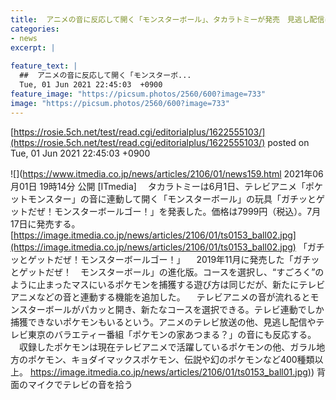 ```yaml
---
title:  アニメの音に反応して開く「モンスターボール」、タカラトミーが発売　見逃し配信にも対応  
categories:
- news
excerpt: |
  
feature_text: |
  ##  アニメの音に反応して開く「モンスターボ...
  Tue, 01 Jun 2021 22:45:03  +0900
feature_image: "https://picsum.photos/2560/600?image=733"
image: "https://picsum.photos/2560/600?image=733"
---
```


[https://rosie.5ch.net/test/read.cgi/editorialplus/1622555103/](https://rosie.5ch.net/test/read.cgi/editorialplus/1622555103/)
posted on Tue, 01 Jun 2021 22:45:03  +0900

<!--more-->

![](https://www.itmedia.co.jp/news/articles/2106/01/news159.html 2021年06月01日 19時14分 公開 [ITmedia] 　タカラトミーは6月1日、テレビアニメ「ポケットモンスター」の音に連動して開く「モンスターボール」の玩具「ガチッとゲットだぜ！モンスターボールゴー！」を発表した。価格は7999円（税込）。7月17日に発売する。 [https://image.itmedia.co.jp/news/articles/2106/01/ts0153_ball02.jpg](https://image.itmedia.co.jp/news/articles/2106/01/ts0153_ball02.jpg) 「ガチッとゲットだぜ！モンスターボールゴー！」 　2019年11月に発売した「ガチッとゲットだぜ！　モンスターボール」の進化版。コースを選択し、“すごろく”のように止まったマスにいるポケモンを捕獲する遊び方は同じだが、新たにテレビアニメなどの音と連動する機能を追加した。 　テレビアニメの音が流れるとモンスターボールがパカッと開き、新たなコースを選択できる。テレビ連動でしか捕獲できないポケモンもいるという。アニメのテレビ放送の他、見逃し配信やテレビ東京のバラエティー番組「ポケモンの家あつまる？」の音にも反応する。 　収録したポケモンは現在テレビアニメで活躍しているポケモンの他、ガラル地方のポケモン、キョダイマックスポケモン、伝説や幻のポケモンなど400種類以上。 [https://image.itmedia.co.jp/news/articles/2106/01/ts0153_ball01.jpg)](https://image.itmedia.co.jp/news/articles/2106/01/ts0153_ball01.jpg)) 背面のマイクでテレビの音を拾う
